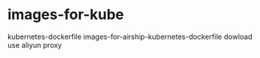 # images-for-kube
kubernetes-dockerfile
images-for-airship-kubernetes-dockerfile
dowload use aliyun proxy
